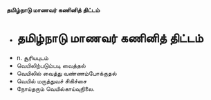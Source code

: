**தமிழ்நாடு மாணவர் கணினித் திட்டம்**
- # தமிழ்நாடு மாணவர் கணினித் திட்டம்
- n. சூரியபுடம்
- வெயிலிற்படும்படி வைத்தல்
- வெயிலில் வைத்து வண்ணம்போக்குதல்
- வெயில் மருத்துவச் சிகிச்சை
- நோய்தரும் வெயில்காய்வுநிலை.

